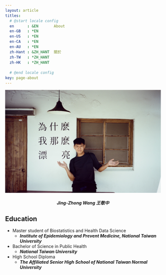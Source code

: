 ```yaml
---
layout: article
titles:
  # @start locale config
  en      : &EN       About
  en-GB   : *EN
  en-US   : *EN
  en-CA   : *EN
  en-AU   : *EN
  zh-Hant : &ZH_HANT  關於
  zh-TW   : *ZH_HANT
  zh-HK   : *ZH_HANT
 
  # @end locale config
key: page-about
---
```


<center><img src="/profile%20picture.JPG" alt="My Profile Picture"></center>
<h5 align="center">Jing-Zhong Wang 王敬中</h5>

## Education 
- Master student of Biostatistics and Health Data Science
  - ***Institute of Epidemiology and Prevent Medicine, National Taiwan University***
- Bachelor of Science in Public Health
  - ***National Taiwan University***
- High School Diploma
  - ***The Affiliated Senior High School of National Taiwan Normal University***